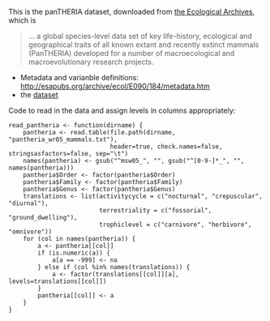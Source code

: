 This is the panTHERIA dataset, downloaded from [the Ecological Archives](http://esapubs.org/archive/ecol/E090/184/metadata.htm),
which is

> ... a global species-level data set of key life-history, ecological and
> geographical traits of all known extant and recently extinct mammals
> (PanTHERIA) developed for a number of macroecological and macroevolutionary
> research projects.

- Metadata and varianble definitions: http://esapubs.org/archive/ecol/E090/184/metadata.htm
- the [dataset](PanTHERIA_WR05_mammals.txt)

Code to read in the data and assign levels in columns appropriately:
```
read_pantheria <- function(dirname) {
    pantheria <- read.table(file.path(dirname, "pantheria_wr05_mammals.txt"),
                            header=true, check.names=false, stringsasfactors=false, sep="\t")
    names(pantheria) <- gsub("^msw05_", "", gsub("^[0-9-]*_", "", names(pantheria)))
    pantheria$Order <- factor(pantheria$Order)
    pantheria$Family <- factor(pantheria$Family)
    pantheria$Genus <- factor(pantheria$Genus)
    translations <- list(activitycycle = c("nocturnal", "crepuscular", "diurnal"),
                         terrestriality = c("fossorial", "ground_dwelling"),
                         trophiclevel = c("carnivore", "herbivore", "omnivore"))
    for (col in names(pantheria)) {
        a <- pantheria[[col]]
        if (is.numeric(a)) {
            a[a == -999] <- na
        } else if (col %in% names(translations)) {
            a <- factor(translations[[col]][a], levels=translations[[col]])
        }
        pantheria[[col]] <- a
    }
}
```
